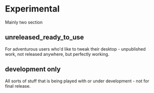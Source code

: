 # Experimental
Mainly two section

## unreleased_ready_to_use
For adventurous users who'd like to tweak their desktop - unpublished work, not released anywhere, but perfectly working.

## development only
All sorts of stuff that is being played with or under development - not for final release.

